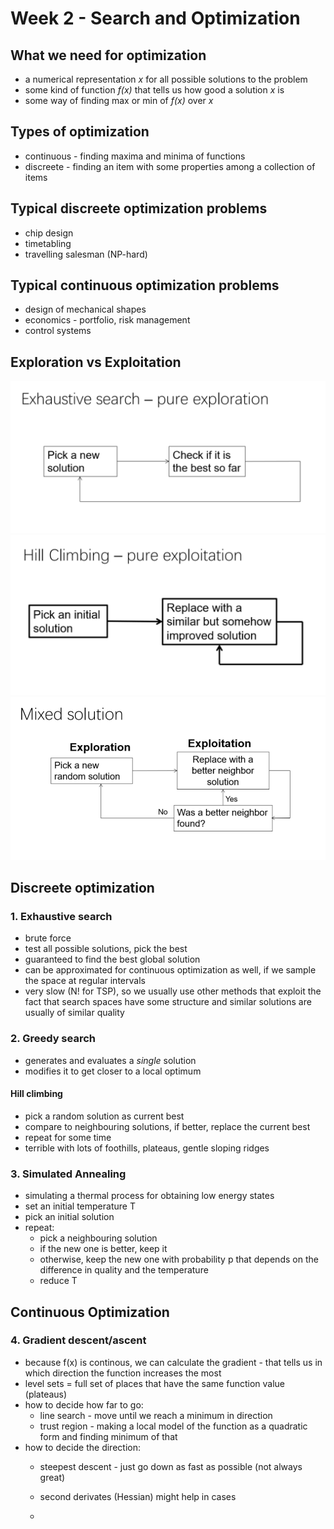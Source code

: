 # Week 2 - Search and Optimization

## What we need for optimization
- a numerical representation _x_ for all possible solutions to the problem
- some kind of function _f(x)_ that tells us how good a solution _x_ is
- some way of finding max or min of _f(x)_ over _x_ 

## Types of optimization
- continuous - finding maxima and minima of functions
- discreete - finding an item with some properties among a collection of items

## Typical discreete optimization problems
- chip design
- timetabling
- travelling salesman (NP-hard)

## Typical continuous optimization problems
- design of mechanical shapes
- economics - portfolio, risk management
- control systems

## Exploration vs Exploitation
![Exploration](exploration.png?raw=true "Exploration")
![Exploitation](exploitation.png?raw=true "Exploitation")
![Mix](mix.png?raw=true "Mix")

## Discreete optimization
### 1. Exhaustive search
- brute force
- test all possible solutions, pick the best
- guaranteed to find the best global solution
- can be approximated for continuous optimization as well, if we sample the space at regular intervals
- very slow (N! for TSP), so we usually use other methods that exploit the fact that search spaces have some structure and similar solutions are usually of similar quality
### 2. Greedy search
- generates and evaluates a _single_ solution
- modifies it to get closer to a local optimum
#### Hill climbing
- pick a random solution as current best
- compare to neighbouring solutions, if better, replace the current best
- repeat for some time
- terrible with lots of foothills, plateaus, gentle sloping ridges
### 3. Simulated Annealing
- simulating a thermal process for obtaining low energy states
- set an initial temperature T
- pick an initial solution
- repeat:
  - pick a neighbouring solution
  - if the new one is better, keep it
  - otherwise, keep the new one with probability p that depends on the difference in quality and the temperature 
  - reduce T
## Continuous Optimization
### 4. Gradient descent/ascent
- because f(x) is continous, we can calculate the gradient - that tells us in which direction the function increases the most
- level sets = full set of places that have the same function value (plateaus)
- how to decide how far to go:
  - line search - move until we reach a minimum in direction
  - trust region - making a local model of the function as a quadratic form and finding minimum of that
- how to decide the direction:
  - steepest descent - just go down as fast as possible (not always great)
  - second derivates (Hessian) might help in cases
  
  
  - 
  





